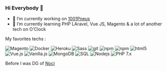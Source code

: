 ### Hi Everybody 👋


- 🔭 I’m currently working on  <a href="https://www.1001pneus.fr/" > 1001Pneus</a>
- 🌱 I’m currently learning PHP LAravel, Vue JS, Magento & a lot of another tech on O'Clock

My favorites techs : 
<p>
<img alt="Magento" src="https://img.shields.io/badge/-Magento-472b2b?style=flat-square&logo=magento&logoColor=000000)" />
<img alt="Docker" src="https://img.shields.io/badge/-Docker-46a2f1?style=flat-square&logo=docker&logoColor=white" /> 
<img alt="Heroku" src="https://img.shields.io/badge/-Heroku-430098?style=flat-square&logo=heroku&logoColor=white" />

<img alt="Sass" src="https://img.shields.io/badge/-Sass-CC6699?style=flat-square&logo=sass&logoColor=white" />
<img alt="git" src="https://img.shields.io/badge/-Git-F05032?style=flat-square&logo=git&logoColor=white" />
<img alt="npm" src="https://img.shields.io/badge/-NPM-CB3837?style=flat-square&logo=npm&logoColor=white" />
<img alt="npm" src="https://img.shields.io/badge/-Yarn-9c0705?style=flat-square&logo=yarn&logoColor=white" />


<img alt="html5" src="https://img.shields.io/badge/-HTML5-E34F26?style=flat-square&logo=html5&logoColor=white" />
<img alt="Vue.js" src="https://img.shields.io/badge/-Vue-048b9a?style=flat-square&logo=vue.js&logoColor=white" />
<img alt="Vanilla.js" src="https://img.shields.io/badge/-Vanilla-yellow?style=flat-square&logo=javascript&logoColor=white" />


<img alt="MongoDB" src="https://img.shields.io/badge/-MongoDB-13aa52?style=flat-square&logo=mongodb&logoColor=white" />
<img alt="SQL" src="https://img.shields.io/badge/-SQL-violet?style=flat-square&logo=Mysql&logoColor=black" />


<img alt="Nodejs" src="https://img.shields.io/badge/-Nodejs-43853d?style=flat-square&logo=Node.js&logoColor=white" />
<img alt="PHP 7.x" src="https://img.shields.io/badge/-PHP 7x-FFC0CB?style=flat-square&logo=php&logoColor=black" />

</p>

Before I was DG of <a href="https://www.noci.io/"> Noci </a>

